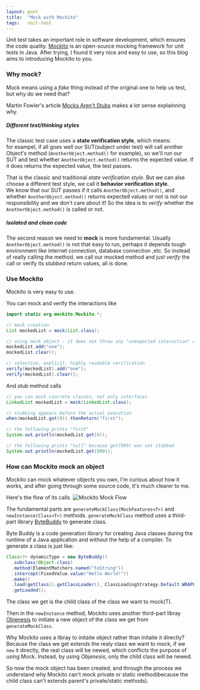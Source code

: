 ```yaml
---
layout: post
title:  "Mock with Mockito"
tags:   unit-test
---
```


Unit test takes an important role in software development, which ensures the code quality.
[Mockito](http://mockito.org/) is an open-source mocking framework for unit tests in Java.
After trying, I found it very nice and easy to use, so this blog aims to introducing Mockito
to you.

### Why mock?
Mock means using a *fake* thing instead of the original one to help us test, but why do we 
need that?

Martin Fowler's article [Mocks Aren't Stubs](http://martinfowler.com/articles/mocksArentStubs.html)
makes a lot sense explainning why.

##### Different test/thinking styles
The classic test case uses a **state verification style**, which means:  
for exampel, if all goes well our SUT(subject under test) will call another Object's method
(`AnotherObject.method()` for example), so we'll run our SUT and test whether `AnotherObject.method()`
returns the expected value. If it does returns the expected value, the test passes.

That is the classic and traditional *state verification style*. But we can alse choose a different
test style, we call it **behavior verification style**.  
We know that our SUT passes if it calls `AnotherObject.method()`, and whether `AnotherObject.method()` 
returns expected values or not is not our responsibility and we don't care about it! So the idea is
to *verify* whether the `AnotherObject.method()` is called or not.

##### Isolated and clean code
The second reason we need to **mock** is more fundamental. Usually `AnotherObject.method()` is not that
easy to run, perhaps it depends tough environment like internet connection, database connection ,etc.
So instead of really calling the method, we call our mocked method and just *verify* the call or verify its *stubbed*
return values, all is done.

### Use Mockito
Mockito is very easy to use.

You can mock and verify the interactions like

~~~~java
import static org.mockito.Mockito.*;

// mock creation
List mockedList = mock(List.class);

// using mock object - it does not throw any "unexpected interaction" exception
mockedList.add("one");
mockedList.clear();

// selective, explicit, highly readable verification
verify(mockedList).add("one");
verify(mockedList).clear();
~~~~~~~~~~~

And stub method calls

~~~java
// you can mock concrete classes, not only interfaces
LinkedList mockedList = mock(LinkedList.class);

// stubbing appears before the actual execution
when(mockedList.get(0)).thenReturn("first");

// the following prints "first"
System.out.println(mockedList.get(0));

// the following prints "null" because get(999) was not stubbed
System.out.println(mockedList.get(999));
~~~~~~~~~~~

### How can Mockito mock an object
Mockito can mock whatever objects you own, I'm curious about how it works, and after going through
some source code, it's much clearer to me.

Here's the flow of its calls.
![Mockito Mock Flow](/assets/mockito.png)

The fundamental parts are `generateMockClass(MockFeatures<T>)` and `newInstance(Class<T>)` methods.
`generateMockClass` method uses a third-part library [ByteBuddy](http://bytebuddy.net/#/) to generate
class.

Byte Buddy is a code generation library for creating Java classes during the runtime of a Java 
application and without the help of a compiler.
To generate a class is just like:

~~~java
Class<?> dynamicType = new ByteBuddy()
  .subclass(Object.class)
  .method(ElementMatchers.named("toString"))
  .intercept(FixedValue.value("Hello World!"))
  .make()
  .load(getClass().getClassLoader(), ClassLoadingStrategy.Default.WRAPPER)
  .getLoaded();
~~~~~~~
The class we get is the child class of the class we want to mock(T).

Then in the `newInstance` method, Mockito uses another third-part libray [Objenesis](http://objenesis.org/) to
initiate a new object of the class we get from `generateMockClass`. 

Why Mockito uses a libray to initaite object rather than initaite it directly? Because the class we get extends
the realy class we want to mock, if we `new` it directly, the real class will be newed, which conflicts the
purpose of using Mock. Instead, by using *Objenesis*, only the child class will be newed.

So now the mock object has been created, and through the process we understand why Mockito can't mock private
or static method(because the child class can't extends parent's private/static methods).
